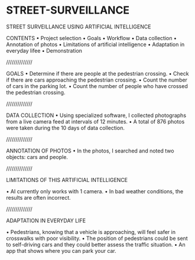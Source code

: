 # STREET-SURVEILLANCE
STREET SURVEILLANCE USING ARTIFICIAL INTELLIGENCE


CONTENTS
• Project selection
• Goals
• Workflow
• Data collection
• Annotation of photos
• Limitations of artificial intelligence
• Adaptation in everyday lifee
• Demonstration

//////////////

GOALS
• Determine if there are people at the pedestrian crossing.
• Check if there are cars approaching the pedestrian crossing.
• Count the number of cars in the parking lot. 
• Count the number of people who have crossed the pedestrian crossing.

//////////////

DATA 
COLLECTION 
• Using specialized software, I collected photographs from a live camera feed at intervals of 12 minutes.
• A total of 876 photos were taken during the 10 days of data collection.

//////////////

ANNOTATION OF PHOTOS
• In the photos, I searched and noted two objects: cars and people.

//////////////

LIMITATIONS OF THIS ARTIFICIAL INTELLIGENCE

• AI currently only works with 1 camera.
• In bad weather conditions, the results are often incorrect.

//////////////

ADAPTATION IN EVERYDAY LIFE

• Pedestrians, knowing that a vehicle is approaching, will feel safer in crosswalks with poor visibility.
• The position of pedestrians could be sent to self-driving cars and they could better assess the traffic situation.
• An app that shows where you can park your car.

